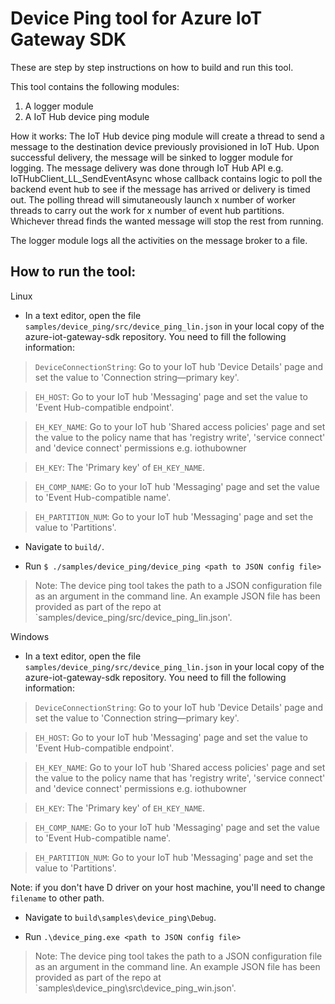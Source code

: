 # Device Ping tool for Azure IoT Gateway SDK

These are step by step instructions on how to build and run this tool.

This tool contains the following modules:

1. A logger module
2. A IoT Hub device ping module

How it works:
The IoT Hub device ping module will create a thread to send a message to the destination device previously provisioned in IoT Hub. Upon successful delivery, the message will be sinked to logger module for logging. The message delivery was done through IoT Hub API e.g. IoTHubClient_LL_SendEventAsync whose callback contains logic to poll the backend event hub to see if the message has arrived or delivery is timed out. The polling thread will simutaneously launch x number of worker threads to carry out the work for x number of event hub partitions. Whichever thread finds the wanted message will stop the rest from running.

The logger module logs all the activities on the message broker to a file.

## How to run the tool:
Linux

- In a text editor, open the file `samples/device_ping/src/device_ping_lin.json` in your local copy
of the azure-iot-gateway-sdk repository. You need to fill the following information:

>`DeviceConnectionString`: Go to your IoT hub 'Device Details' page and set the value to 'Connection string—primary key'.

>`EH_HOST`: Go to your IoT hub 'Messaging' page and set the value to 'Event Hub-compatible endpoint'.

>`EH_KEY_NAME`: Go to your IoT hub 'Shared access policies' page and set the value to the policy name that has 'registry write', 'service connect' and 'device connect' permissions e.g. iothubowner

>`EH_KEY`: The 'Primary key' of `EH_KEY_NAME`.

>`EH_COMP_NAME`: Go to your IoT hub 'Messaging' page and set the value to 'Event Hub-compatible name'.

>`EH_PARTITION_NUM`: Go to your IoT hub 'Messaging' page and set the value to 'Partitions'.

- Navigate to `build/`.

- Run `$ ./samples/device_ping/device_ping <path to JSON config file>`

>Note: The device ping tool takes the path to a JSON configuration file as an argument in the command line. An example JSON file has been provided as part of the repo at `samples/device_ping/src/device_ping_lin.json'.

Windows

- In a text editor, open the file `samples/device_ping/src/device_ping_lin.json` in your local copy
of the azure-iot-gateway-sdk repository. You need to fill the following information:

>`DeviceConnectionString`: Go to your IoT hub 'Device Details' page and set the value to 'Connection string—primary key'.

>`EH_HOST`: Go to your IoT hub 'Messaging' page and set the value to 'Event Hub-compatible endpoint'.

>`EH_KEY_NAME`: Go to your IoT hub 'Shared access policies' page and set the value to the policy name that has 'registry write', 'service connect' and 'device connect' permissions e.g. iothubowner

>`EH_KEY`: The 'Primary key' of `EH_KEY_NAME`.

>`EH_COMP_NAME`: Go to your IoT hub 'Messaging' page and set the value to 'Event Hub-compatible name'.

>`EH_PARTITION_NUM`: Go to your IoT hub 'Messaging' page and set the value to 'Partitions'.

Note: if you don't have D driver on your host machine, you'll need to change `filename` to other path.

- Navigate to `build\samples\device_ping\Debug`.

- Run `.\device_ping.exe <path to JSON config file>`

>Note: The device ping tool takes the path to a JSON configuration file as an argument in the command line. An example JSON file has been provided as part of the repo at `samples\device_ping\src\device_ping_win.json'.

